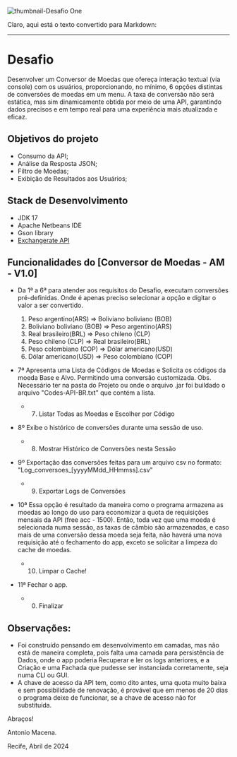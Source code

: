 ![thumbnail-Desafio One](https://i.imgur.com/p89udMN.jpeg)


Claro, aqui está o texto convertido para Markdown:

---

# Desafio

Desenvolver um Conversor de Moedas que ofereça interação textual (via console) com os usuários, proporcionando, no mínimo, 6 opções distintas de conversões de moedas em um menu. A taxa de conversão não será estática, mas sim dinamicamente obtida por meio de uma API, garantindo dados precisos e em tempo real para uma experiência mais atualizada e eficaz.

## Objetivos do projeto

- Consumo da API;
- Análise da Resposta JSON;
- Filtro de Moedas;
- Exibição de Resultados aos Usuários;

## Stack de Desenvolvimento

- JDK 17
- Apache Netbeans IDE
- Gson library
- [Exchangerate API](https://www.exchangerate-api.com/)

## Funcionalidades do [Conversor de Moedas - AM - V1.0]

- Da 1ª a 6ª para atender aos requisitos do Desafio, executam conversões pré-definidas. Onde é apenas preciso selecionar a opção e digitar o valor a ser convertido.
    1. Peso argentino(ARS) => Boliviano boliviano (BOB)
    2. Boliviano boliviano (BOB) => Peso argentino(ARS)
    3. Real brasileiro(BRL) => Peso chileno (CLP)
    4. Peso chileno (CLP) => Real brasileiro(BRL)
    5. Peso colombiano (COP) => Dólar americano(USD)
    6. Dólar americano(USD) => Peso colombiano (COP)

- 7ª Apresenta uma Lista de Códigos de Moedas e Solicita os códigos da moeda Base e Alvo. Permitindo uma conversão customizada. Obs. Necessário ter na pasta do Projeto ou onde o arquivo .jar foi buildado o arquivo "Codes-API-BR.txt" que contém a lista.
    - 7. Listar Todas as Moedas e Escolher por Código

- 8º Exibe o histórico de conversões durante uma sessão de uso.
    - 8. Mostrar Histórico de Conversões nesta Sessão

- 9º Exportação das conversões feitas para um arquivo csv no formato: "Log_conversoes_[yyyyMMdd_HHmmss].csv"
    - 9. Exportar Logs de Conversões

- 10ª Essa opção é resultado da maneira como o programa armazena as moedas ao longo do uso para economizar a quota de requisições mensais da API (free acc - 1500). Então, toda vez que uma moeda é selecionada numa sessão, as taxas de câmbio são armazenadas, e caso mais de uma conversão dessa moeda seja feita, não haverá uma nova requisição até o fechamento do app, exceto se solicitar a limpeza do cache de moedas.
    - 10. Limpar o Cache!
    
- 11ª Fechar o app.
    - 0. Finalizar

## Observações:

- Foi construído pensando em desenvolvimento em camadas, mas não está de maneira completa, pois falta uma camada para persistência de Dados, onde o app poderia Recuperar e ler os logs anteriores, e a Criação e uma Fachada que pudesse ser instanciada corretamente, seja numa CLI ou GUI.
- A chave de acesso da API tem, como dito antes, uma quota muito baixa e sem possibilidade de renovação, é provável que em menos de 20 dias o programa deixe de funcionar, se a chave de acesso não for substituída.

Abraços!

Antonio Macena.

Recife, Abril de 2024